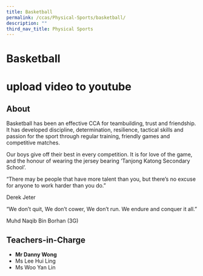 ```yaml
---
title: Basketball
permalink: /ccas/Physical-Sports/basketball/
description: ""
third_nav_title: Physical Sports
---
```

# Basketball
# upload video to youtube
## **About**

Basketball has been an effective CCA for teambuilding, trust and friendship. It has developed discipline, determination, resilience, tactical skills and passion for the sport through regular training, friendly games and competitive matches.

Our boys give off their best in every competition. It is for love of the game, and the honour of wearing the jersey bearing ‘Tanjong Katong Secondary School’.

“There may be people that have more talent than you, but there’s no excuse for anyone to work harder than you do.”

Derek Jeter

“We don’t quit, We don’t cower, We don’t run. We endure and conquer it all.”

Muhd Naqib Bin Borhan (3G)

## **Teachers-in-Charge**

*   **Mr Danny Wong**
*   Ms Lee Hui Ling
*   Ms Woo Yan Lin